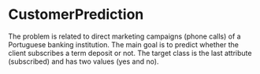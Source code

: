 # CustomerPrediction
The problem is related to direct marketing campaigns (phone calls) of a Portuguese banking institution. The main goal is to predict whether the client subscribes a term deposit or not. The target class is the last attribute (subscribed) and has two values (yes and no). 
